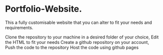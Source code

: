 # Portfolio-Website.
This a fully customisable website that you can alter to fit your needs and requirements.

Clone the repository to your machine in a desired folder of your choice,
Edit the HTML to fit your needs
Create a github repository on your account,
Push the code to the repository
Host the code using github pages

